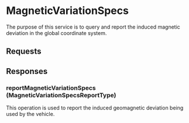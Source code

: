 # MagneticVariationSpecs
The purpose of this service is to query and report the induced magnetic deviation in the global coordinate system.

## Requests

## Responses
### reportMagneticVariationSpecs (MagneticVariationSpecsReportType)
This operation is used to report the induced geomagnetic deviation being used by the vehicle.
